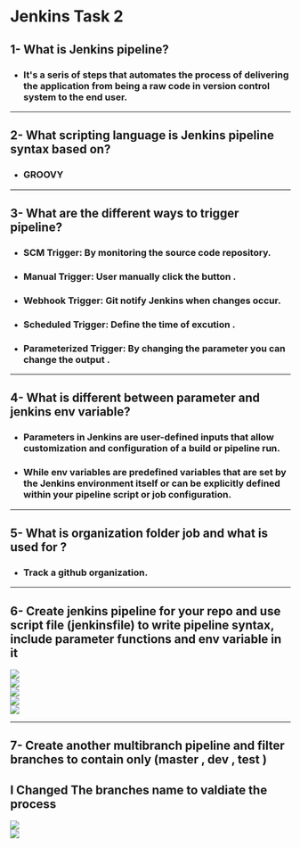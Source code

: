# **Jenkins Task 2**
## **1- What is Jenkins pipeline?**

- ### It's a seris of steps that automates the process of delivering the application from being a raw code in version control system to the end user.

------

## **2- What scripting language is Jenkins pipeline syntax based on?**

- ### GROOVY


------

## **3- What are the different ways to trigger pipeline?**

- ### SCM Trigger: By monitoring the source code repository.
- ### Manual Trigger: User manually click the button .
- ### Webhook Trigger: Git notify Jenkins when changes occur.
- ### Scheduled Trigger: Define the time of excution .
- ### Parameterized Trigger: By changing the parameter you can change the output .

-----

## **4- What is different between parameter and jenkins env variable?**

- ### Parameters in Jenkins are user-defined inputs that allow customization and configuration of a build or pipeline run.
- ### While env variables are predefined variables that are set by the Jenkins environment itself or can be explicitly defined within your pipeline script or job configuration.

-----


## **5- What is organization folder job and what is used for ?**
- ### Track a github organization.  


-----

## **6- Create jenkins pipeline for your repo and use script file (jenkinsfile) to write pipeline syntax, include parameter functions and env variable in it**

![](https://github.com/abdulrahman102/Sprints_tasks/blob/master/jenkins_1/jenkins_2/screenshots/1.png)  
![](https://github.com/abdulrahman102/Sprints_tasks/blob/master/jenkins_1/jenkins_2/screenshots/2.png)  
![](https://github.com/abdulrahman102/Sprints_tasks/blob/master/jenkins_1/jenkins_2/screenshots/3.png)  
![](https://github.com/abdulrahman102/Sprints_tasks/blob/master/jenkins_1/jenkins_2/screenshots/4.png)  
![](https://github.com/abdulrahman102/Sprints_tasks/blob/master/jenkins_1/jenkins_2/screenshots/5.png)  

-----
## **7- Create another multibranch pipeline and filter branches to contain only (master , dev , test )**
## **I Changed The branches name to valdiate the process**

![](https://github.com/abdulrahman102/Sprints_tasks/blob/master/jenkins_1/jenkins_2/screenshots/6.png)  
![](https://github.com/abdulrahman102/Sprints_tasks/blob/master/jenkins_1/jenkins_2/screenshots/7.png)  
